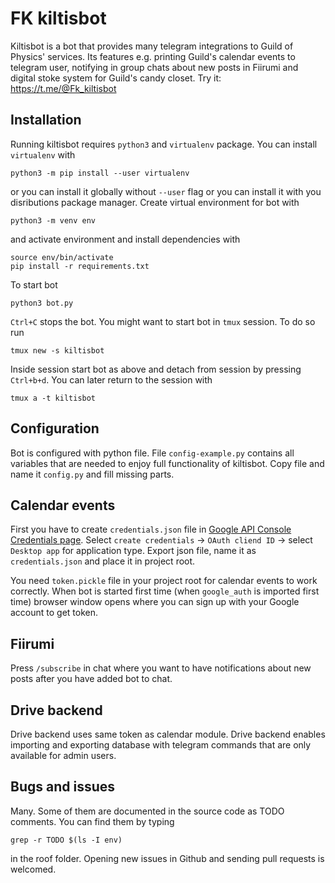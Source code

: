# FK kiltisbot
Kiltisbot is a bot that provides many telegram integrations to Guild of Physics' services. Its features e.g. printing Guild's calendar events to telegram user, notifying in group chats about new posts in Fiirumi and digital stoke system for Guild's candy closet. Try it: https://t.me/@Fk_kiltisbot

## Installation
Running kiltisbot requires `python3` and `virtualenv` package. You can install `virtualenv` with
```console
python3 -m pip install --user virtualenv
```
or you can install it globally without `--user` flag or you can install it with you disributions package manager. Create virtual environment for bot with
```console
python3 -m venv env
```
and activate environment and install dependencies with
```console
source env/bin/activate
pip install -r requirements.txt
```
To start bot
```console
python3 bot.py
```
`Ctrl+C` stops the bot. You might want to start bot in `tmux` session. To do so run
```console
tmux new -s kiltisbot
```
Inside session start bot as above and detach from session by pressing `Ctrl+b+d`. You can later return to the session with
```console
tmux a -t kiltisbot
```

## Configuration
Bot is configured with python file. File `config-example.py` contains all variables that are needed to enjoy full functionality of kiltisbot. Copy file and name it `config.py` and fill missing parts.

## Calendar events
First you have to create `credentials.json` file in [Google API Console Credentials page](https://console.developers.google.com/apis/credentials). Select `create credentials` -> `OAuth cliend ID` -> select `Desktop app` for application type. Export json file, name it as `credentials.json` and place it in project root.

You need `token.pickle` file in your project root for calendar events to work correctly. When bot is started first time (when `google_auth` is imported first time) browser window opens where you can sign up with your Google account to get token.

## Fiirumi
Press `/subscribe` in chat where you want to have notifications about new posts after you have added bot to chat.

## Drive backend
Drive backend uses same token as calendar module. Drive backend enables importing and exporting database with telegram commands that are only available for admin users.

## Bugs and issues
Many. Some of them are documented in the source code as TODO comments. You can find them by typing
```console
grep -r TODO $(ls -I env)
```
in the roof folder. Opening new issues in Github and sending pull requests is welcomed.